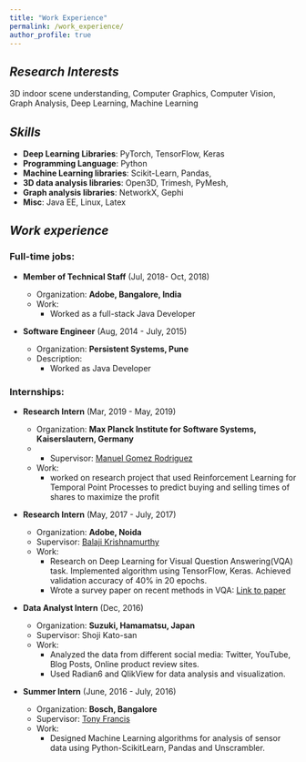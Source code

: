 ```yaml
---
title: "Work Experience"
permalink: /work_experience/
author_profile: true
---
```


## *Research Interests*
3D indoor scene understanding, Computer Graphics, Computer Vision, Graph Analysis, Deep Learning, Machine Learning

##  *Skills*

* **Deep Learning Libraries**: PyTorch, TensorFlow, Keras
* **Programming Language**: Python 
* **Machine Learning libraries**: Scikit-Learn, Pandas,
* **3D data analysis libraries**: Open3D, Trimesh, PyMesh, 
* **Graph analysis libraries**: NetworkX, Gephi
* **Misc**: Java EE, Linux, Latex

##  *Work experience*
### Full-time jobs:
      
* **Member of Technical Staff** (Jul, 2018- Oct, 2018)
   * Organization: **Adobe, Bangalore, India**
   * Work: 
       * Worked as a full-stack Java Developer


* **Software Engineer** (Aug, 2014 - July, 2015)
  * Organization: **Persistent Systems, Pune**
  * Description: 
    * Worked as Java Developer


### Internships:
* **Research Intern** (Mar, 2019 - May, 2019)
  * Organization: **Max Planck Institute for Software Systems, Kaiserslautern, Germany**
  * * Supervisor: [Manuel Gomez Rodriguez](https://people.mpi-sws.org/~manuelgr/)
  * Work: 
    * worked on research project that used Reinforcement Learning for Temporal Point Processes to predict buying and selling times of shares to maximize the profit

* **Research Intern** (May, 2017 - July, 2017)
  * Organization: **Adobe, Noida**
  * Supervisor: [Balaji Krishnamurthy](https://in.linkedin.com/in/balaji-krishnamurthy-4241695)
  * Work: 
    * Research on Deep Learning for Visual Question Answering(VQA) task. Implemented algorithm using TensorFlow, Keras. Achieved validation accuracy of 40% in 20 epochs.
    * Wrote a survey paper on recent methods in VQA: [Link to paper](https://arxiv.org/pdf/1709.08203.pdf)

* **Data Analyst Intern** (Dec, 2016)
  * Organization: **Suzuki, Hamamatsu, Japan**
  * Supervisor: Shoji Kato-san
  * Work:
    * Analyzed the data from different social media: Twitter, YouTube, Blog Posts, Online product review sites.
    * Used Radian6 and QlikView for data analysis and visualization.
  

* **Summer Intern** (June, 2016 - July, 2016)
  * Organization: **Bosch, Bangalore**
  * Supervisor: [Tony Francis](https://www.linkedin.com/in/tonyfrancis/)
  * Work: 
    * Designed Machine Learning algorithms for analysis of sensor data using Python-ScikitLearn, Pandas and Unscrambler.
  



